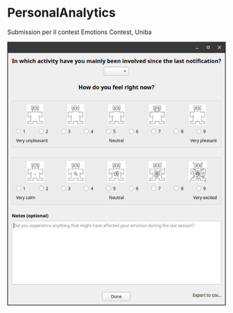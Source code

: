 # PersonalAnalytics
Submission per il contest Emotions Contest, Uniba

![Screenshot](screenshot.png)